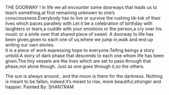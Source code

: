 

THE DOORWAY !
In life we all encounter some doorways that leads us to teach something,at first remaining unknown to one’s consciousness.Everybody has to live or survive the rushing tik-tok of their lives which paces parallely with.Let it be a celebration of birthday with laughters or tears,a cuddle with your emotions or the person,a cry over his music or a smile over that shared piece of sweet.
A doorway to life has been given,given to each one of us,where we jump in,walk and end up writing our own stories.                                                                                                                                          
It is a piece of work expressing hope to everyone.Telling beings a story untold.A story of dark phase that descends to each one whom life has been given.The tiny vessels are the lives which are set to pass through that phase,not alone though.
Just as one goes through it,so the others.

The sun is always around ,
and the moon is there for the darkness.
Nothing is meant to be fallen,
indeed it’s meant to rise,
more beautiful,stronger and happier.
Painted By: SHANTRAM
